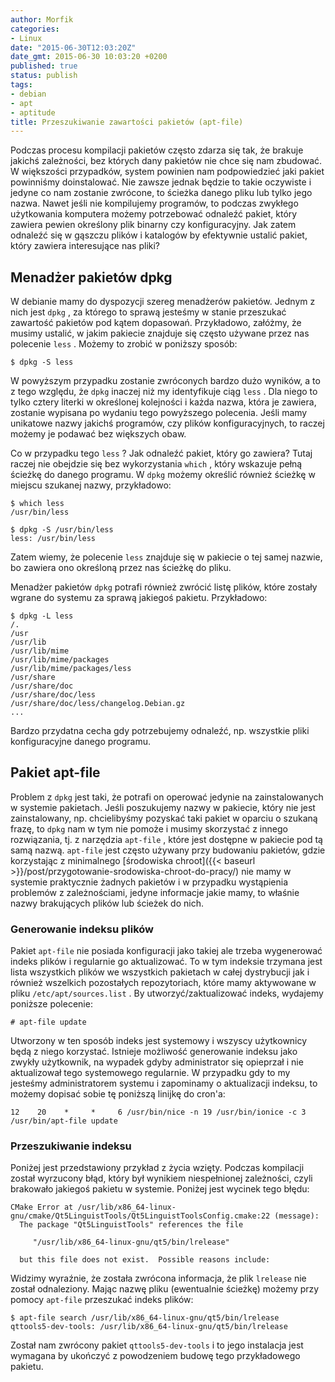 ```yaml
---
author: Morfik
categories:
- Linux
date: "2015-06-30T12:03:20Z"
date_gmt: 2015-06-30 10:03:20 +0200
published: true
status: publish
tags:
- debian
- apt
- aptitude
title: Przeszukiwanie zawartości pakietów (apt-file)
---
```


Podczas procesu kompilacji pakietów często zdarza się tak, że brakuje jakichś zależności, bez
których dany pakietów nie chce się nam zbudować. W większości przypadków, system powinien nam
podpowiedzieć jaki pakiet powinniśmy doinstalować. Nie zawsze jednak będzie to takie oczywiste i
jedyne co nam zostanie zwrócone, to ścieżka danego pliku lub tylko jego nazwa. Nawet jeśli nie
kompilujemy programów, to podczas zwykłego użytkowania komputera możemy potrzebować odnaleźć pakiet,
który zawiera pewien określony plik binarny czy konfiguracyjny. Jak zatem odnaleźć się w gąszczu
plików i katalogów by efektywnie ustalić pakiet, który zawiera interesujące nas pliki?

<!--more-->
## Menadżer pakietów dpkg

W debianie mamy do dyspozycji szereg menadżerów pakietów. Jednym z nich jest `dpkg` , za którego to
sprawą jesteśmy w stanie przeszukać zawartość pakietów pod kątem dopasowań. Przykładowo, załóżmy, że
musimy ustalić, w jakim pakiecie znajduje się często używane przez nas polecenie `less` . Możemy to
zrobić w poniższy sposób:

    $ dpkg -S less

W powyższym przypadku zostanie zwróconych bardzo dużo wyników, a to z tego względu, że `dpkg`
inaczej niż my identyfikuje ciąg `less` . Dla niego to tylko cztery literki w określonej kolejności
i każda nazwa, która je zawiera, zostanie wypisana po wydaniu tego powyższego polecenia. Jeśli mamy
unikatowe nazwy jakichś programów, czy plików konfiguracyjnych, to raczej możemy je podawać bez
większych obaw.

Co w przypadku tego `less` ? Jak odnaleźć pakiet, który go zawiera? Tutaj raczej nie obejdzie się
bez wykorzystania `which` , który wskazuje pełną ścieżkę do danego programu. W `dpkg` możemy
określić również ścieżkę w miejscu szukanej nazwy, przykładowo:

    $ which less
    /usr/bin/less

    $ dpkg -S /usr/bin/less
    less: /usr/bin/less

Zatem wiemy, że polecenie `less` znajduje się w pakiecie o tej samej nazwie, bo zawiera ono
określoną przez nas ścieżkę do pliku.

Menadżer pakietów `dpkg` potrafi również zwrócić listę plików, które zostały wgrane do systemu za
sprawą jakiegoś pakietu. Przykładowo:

    $ dpkg -L less
    /.
    /usr
    /usr/lib
    /usr/lib/mime
    /usr/lib/mime/packages
    /usr/lib/mime/packages/less
    /usr/share
    /usr/share/doc
    /usr/share/doc/less
    /usr/share/doc/less/changelog.Debian.gz
    ...

Bardzo przydatna cecha gdy potrzebujemy odnaleźć, np. wszystkie pliki konfiguracyjne danego
programu.

## Pakiet apt-file

Problem z `dpkg` jest taki, że potrafi on operować jedynie na zainstalowanych w systemie pakietach.
Jeśli poszukujemy nazwy w pakiecie, który nie jest zainstalowany, np. chcielibyśmy pozyskać taki
pakiet w oparciu o szukaną frazę, to `dpkg` nam w tym nie pomoże i musimy skorzystać z innego
rozwiązania, tj. z narzędzia `apt-file` , które jest dostępne w pakiecie pod tą samą nazwą.
`apt-file` jest często używany przy budowaniu pakietów, gdzie korzystając z minimalnego [środowiska
chroot]({{< baseurl >}}/post/przygotowanie-srodowiska-chroot-do-pracy/) nie mamy w systemie
praktycznie żadnych pakietów i w przypadku wystąpienia problemów z zależnościami, jedyne informacje
jakie mamy, to właśnie nazwy brakujących plików lub ścieżek do nich.

### Generowanie indeksu plików

Pakiet `apt-file` nie posiada konfiguracji jako takiej ale trzeba wygenerować indeks plików i
regularnie go aktualizować. To w tym indeksie trzymana jest lista wszystkich plików we wszystkich
pakietach w całej dystrybucji jak i również wszelkich pozostałych repozytoriach, które mamy
aktywowane w pliku `/etc/apt/sources.list` . By utworzyć/zaktualizować indeks, wydajemy poniższe
polecenie:

    # apt-file update

Utworzony w ten sposób indeks jest systemowy i wszyscy użytkownicy będą z niego korzystać. Istnieje
możliwość generowanie indeksu jako zwykły użytkownik, na wypadek gdyby administrator się opieprzał i
nie aktualizował tego systemowego regularnie. W przypadku gdy to my jesteśmy administratorem systemu
i zapominamy o aktualizacji indeksu, to możemy dopisać sobie tę poniższą linijkę do cron'a:

    12    20    *     *     6 /usr/bin/nice -n 19 /usr/bin/ionice -c 3 /usr/bin/apt-file update

### Przeszukiwanie indeksu

Poniżej jest przedstawiony przykład z życia wzięty. Podczas kompilacji został wyrzucony błąd, który
był wynikiem niespełnionej zależności, czyli brakowało jakiegoś pakietu w systemie. Poniżej jest
wycinek tego
    błędu:

    CMake Error at /usr/lib/x86_64-linux-gnu/cmake/Qt5LinguistTools/Qt5LinguistToolsConfig.cmake:22 (message):
      The package "Qt5LinguistTools" references the file

         "/usr/lib/x86_64-linux-gnu/qt5/bin/lrelease"

      but this file does not exist.  Possible reasons include:

Widzimy wyraźnie, że została zwrócona informacja, że plik `lrelease` nie został odnaleziony. Mając
nazwę pliku (ewentualnie ścieżkę) możemy przy pomocy `apt-file` przeszukać indeks plików:

    $ apt-file search /usr/lib/x86_64-linux-gnu/qt5/bin/lrelease
    qttools5-dev-tools: /usr/lib/x86_64-linux-gnu/qt5/bin/lrelease

Został nam zwrócony pakiet `qttools5-dev-tools` i to jego instalacja jest wymagana by ukończyć z
powodzeniem budowę tego przykładowego pakietu.
